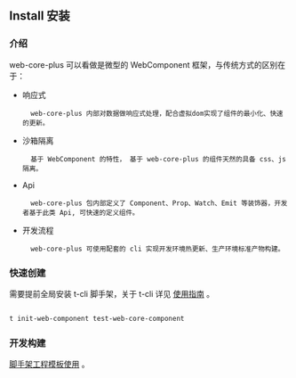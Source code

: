 ## Install 安装

### 介绍

web-core-plus 可以看做是微型的 WebComponent 框架，与传统方式的区别在于：

* 响应式
  
        web-core-plus 内部对数据做响应式处理，配合虚拟dom实现了组件的最小化、快速的更新。
  
* 沙箱隔离
  
        基于 WebComponent 的特性， 基于 web-core-plus 的组件天然的具备 css、js 隔离。
  
* Api
  
        web-core-plus 包内部定义了 Component、Prop、Watch、Emit 等装饰器，开发者基于此类 Api, 可快速的定义组件。
  
* 开发流程
  
        web-core-plus 可使用配套的 cli 实现开发环境热更新、生产环境标准产物构建。

### 快速创建


需要提前全局安装 t-cli 脚手架，关于 t-cli 详见 [使用指南](/t-cli/安装/install) 。

```bash

t init-web-component test-web-core-component

```

### 开发构建

[脚手架工程模板使用](/t-cli/工程模板/web-core-component) 。
